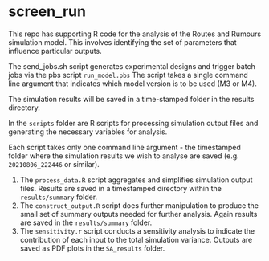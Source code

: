 # screen_run


This repo has supporting R code for the analysis of the Routes and Rumours simulation model.
This involves identifying the set of parameters that influence particular outputs.

The send_jobs.sh script generates experimental designs and trigger batch jobs via the pbs script `run_model.pbs`
The script takes a single command line argument that indicates which model version is to be used (M3 or M4).

The simulation results will be saved in a time-stamped folder in the results directory.

In the `scripts` folder are R scripts for processing simulation output files and generating the necessary variables for analysis.

Each script takes only one command line argument - the timestamped folder where the simulation results we wish to analyse are saved (e.g. `20210806_222446` or similar).

1. The `process_data.R` script aggregates and simplifies simulation output files. Results are saved in a timestamped directory within the `results/summary` folder.
2. The `construct_output.R` script does further manipulation to produce the small set of summary outputs needed for further analysis. Again results are saved in the `results/summary` folder.
3. The `sensitivity.r` script conducts a sensitivity analysis to indicate the contribution of each input to the total simulation variance. Outputs are saved as PDF plots in the `SA_results` folder.



